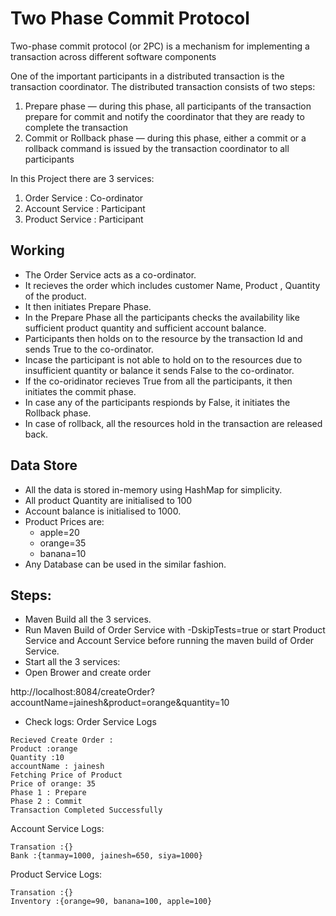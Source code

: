# Two Phase Commit Protocol

Two-phase commit protocol (or 2PC) is a mechanism for implementing a transaction across different software components

One of the important participants in a distributed transaction is the transaction coordinator. The distributed transaction consists of two steps:

1) Prepare phase — during this phase, all participants of the transaction prepare for commit and notify the coordinator that they are ready to complete the transaction
2) Commit or Rollback phase — during this phase, either a commit or a rollback command is issued by the transaction coordinator to all participants


In this Project there are 3 services:
1) Order Service : Co-ordinator
2) Account Service : Participant
3) Product Service : Participant


## Working
- The Order Service acts as a co-ordinator.
- It recieves the order which includes customer Name, Product , Quantity of the product.
- It then initiates Prepare Phase.
- In the Prepare Phase all the participants checks the availability like sufficient product quantity and sufficient account balance.
- Participants then holds on to the resource by the transaction Id and sends True to the co-ordinator.
- Incase the participant is not able to hold on to the resources due to insufficient quantity or balance it sends False to the co-ordinator.
- If the co-oridinator recieves True from all the participants, it then initiates the commit phase.
- In case any of the participants respionds by False, it initiates the Rollback phase.
- In case of rollback, all the resources hold in the transaction are released back.

## Data Store
- All the data is stored in-memory using HashMap for simplicity.
- All product Quantity are initialised to 100
- Account balance is initialised to 1000.
- Product Prices are:
    - apple=20
    - orange=35
    - banana=10
- Any Database can be used in the similar fashion.

## Steps:
- Maven Build all the 3 services.
- Run Maven Build of Order Service with -DskipTests=true or start Product Service and Account Service before running the maven build of Order Service.
- Start all the 3 services:
- Open Brower and create order

http://localhost:8084/createOrder?accountName=jainesh&product=orange&quantity=10

- Check logs:
Order Service Logs
```
Recieved Create Order :
Product :orange
Quantity :10
accountName : jainesh
Fetching Price of Product
Price of orange: 35
Phase 1 : Prepare
Phase 2 : Commit
Transaction Completed Successfully
```

Account Service Logs:
```
Transation :{}
Bank :{tanmay=1000, jainesh=650, siya=1000}
```

Product Service Logs:
```
Transation :{}
Inventory :{orange=90, banana=100, apple=100}
```